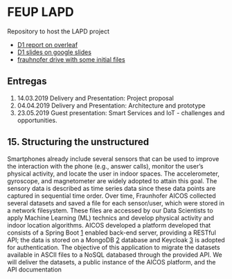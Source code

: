 # FEUP LAPD
Repository to host the LAPD project

 * [D1 report on overleaf](https://www.overleaf.com/project/5c6e7f6dbc4fc01eaea98c5d)
 * [D1 slides on google slides](https://docs.google.com/presentation/d/1NvJW_P9WwHBwbEacZ1J-pC1pkdlGDi9zphYnHp0PHlc/edit)
 * [frauhnofer drive with some initial files](https://foldr.fraunhofer.pt/public/KREZM/browse)

## Entregas
1. 14.03.2019 Delivery and Presentation: Project proposal
2. 04.04.2019 Delivery and Presentation: Architecture and prototype
3. 23.05.2019 Guest presentation: Smart Services and IoT - challenges and opportunities.

## 15. Structuring the unstructured
Smartphones already include several sensors that can be used to improve the interaction with
the phone (e.g., answer calls), monitor the user’s physical activity, and locate the user in
indoor spaces. The accelerometer, gyroscope, and magnetometer are widely adopted to attain this goal. 
The sensory data is described as time series data since these data points are
captured in sequential time order. Over time, Fraunhofer AICOS collected several datasets and
saved a file for each sensor/user, which were stored in a network filesystem. These files are
accessed by our Data Scientists to apply Machine Learning (ML) technics and develop physical
activity and indoor location algorithms. AICOS developed a platform developed that consists of
a Spring Boot [1](https://spring.io/projects/spring-boot) enabled back-end server, providing a RESTful API; the data is stored on a
MongoDB [2](https://www.mongodb.com) database and Keycloak [3](https://www.keycloak.org) is adopted for authentication.
The objective of this application to migrate the datasets available in ASCII files to a NoSQL
databased through the provided API. We will deliver the datasets, a public instance of the
AICOS platform, and the API documentation
